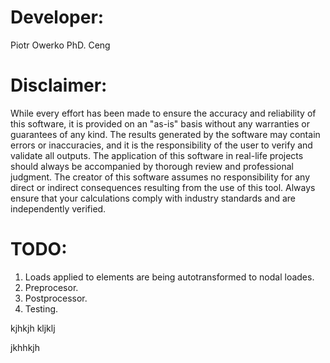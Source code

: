 # Developer:
Piotr Owerko PhD. Ceng    

# Disclaimer:
While every effort has been made to ensure the accuracy and reliability of this software, it is provided on an "as-is" basis without any warranties or guarantees of any kind. The results generated by the software may contain errors or inaccuracies, and it is the responsibility of the user to verify and validate all outputs. The application of this software in real-life projects should always be accompanied by thorough review and professional judgment. The creator of this software assumes no responsibility for any direct or indirect consequences resulting from the use of this tool. Always ensure that your calculations comply with industry standards and are independently verified.

# TODO:
1. Loads applied to elements are being autotransformed to nodal loades.
2. Preprocesor.
3. Postprocessor.
4. Testing.

kjhkjh
kljklj

jkhhkjh

